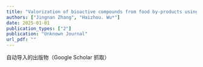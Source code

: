 ```yaml
---
title: "Valorization of bioactive compounds from food by-products using supercritical fluid extraction: A technological and industrial perspective"
authors: ["Jingnan Zhang", "Haizhou. Wu*"]
date: 2025-01-01
publication_types: ["2"]
publication: "Unknown Journal"
url_pdf: ""
---
```


自动导入的出版物（Google Scholar 抓取）
